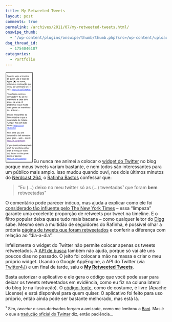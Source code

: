 ```yaml
---
title: My Retweeted Tweets
layout: post
comments: true
permalink: /archives/2011/07/my-retweeted-tweets.html/
onswipe_thumb:
  - '/wp-content/plugins/onswipe/thumb/thumb.php?src=/wp-content/uploads/2011/07/myretweetedtweets1.png&amp;w=600&amp;h=800&amp;zc=1&amp;q=75&amp;f=0'
dsq_thread_id:
  - 1754046187
categories:
  - Portfolio
---
```

[<img class="alignright size-full wp-image-6137" title="My Retweeted Tweets" src="/wp-content/uploads/2011/07/myretweetedtweets1.png" alt="My Retweeted Tweets" width="88" height="285" />][1]Eu nunca me animei a colocar o [widget do Twitter][2] no blog porque meus tweets variam bastante, e nem todos são interessantes para um público mais amplo. Isso mudou quando ouvi, nos dois últimos minutos do [Nerdcast 264][3], o [Rafinha Bastos][4] confessar que:

> &#8220;Eu (&#8230;) deixo no meu twitter só as (&#8230;) tweetadas¹ que foram **bem** retweetadas&#8221;

O comentário pode parecer inócuo, mas ajuda a explicar como ele foi [considerado tão influente pelo The New York Times][5] &#8211; essa &#8220;limpeza&#8221; garante uma excelente proporção de retweets por tweet na timeline. E o filtro popular deixa quase tudo mais bacana &#8211; como qualquer leitor do [Digg][6] sabe. Mesmo sem a multidão de seguidores do Rafinha, é possível olhar a própria [página de tweets que foram retweetados][7] e conferir a diferença com relação ao &#8220;dia-a-dia&#8221;.

Infelizmente o widget do Twitter não permite colocar apenas os tweets retweetados. A [API de busca][8] também não ajuda, porque só vai até uns poucos dias no passado. O jeito foi colocar a mão na massa e criar o meu próprio widget. Usando o Google AppEngine, a API do Twitter (via [Twitter4J][9]) e um final de tarde, saiu o **[My Retweeted Tweets][10]**.

Basta autorizar o aplicativo e ele gera o código que você pode usar para deixar os tweets retweetados em evidência, como eu fiz na coluna lateral do blog (e na ilustração). O [código-fonte][11], como de costume, é livre (Apache License) e está disponível para quem quiser. O aplicativo foi feito para uso próprio, então ainda pode ser bastante melhorado, mas está lá.

¹ <span style="font-size:0.9em">Sim, <em>tweetar</em> e seus derivados forçam a amizade, como me lembrou a <a href="http://baniverso.com">Bani</a>. Mas é o que a <a href="http://blog.pt.twitter.com/2011/06/oba-twitter-em-portugues-brasileiro.html">tradução oficial do Twitter</a> diz, então paciência&#8230;<span></p>

 [1]: http://myretweetedtweets.appspot.com
 [2]: http://twitter.com/about/resources/widgets
 [3]: http://jovemnerd.ig.com.br/nerdcast/nerdcast-264-nerdcast-em-pe-com-rafinha-bastos/
 [4]: http://www.rafinhabastos.com.br/
 [5]: http://entretenimento.r7.com/famosos-e-tv/noticias/rafinha-bastos-e-o-mais-influente-do-twitter-segundo-o-new-york-times-20110324.html
 [6]: http://digg.com
 [7]: http://twitter.com/#!/retweeted_of_mine
 [8]: http://search.twitter.com/api/
 [9]: http://twitter4j.org/en/index.html
 [10]: http://myretweetedtweets.appspot.com/
 [11]: http://github.com/chesterbr/myretweetedtweets
